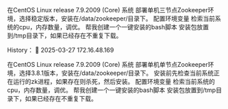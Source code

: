 在CentOS Linux release 7.9.2009 (Core) 系统
部署单机三节点Zookeeper环境，选择稳定版本，安装在/data/zookeeper/目录下。
配置环境变量
检索当前系统的cpu，内存数量，调优。
帮我创建一个一键安装的bash脚本
安装包放置到/tmp目录下，如果已经存在不重复下载。

History：
🐼 2025-03-27 172.16.48.169


在CentOS Linux release 7.9.2009 (Core) 系统
部署单机单节点Zookeeper环境，选择3.8.1版本，安装在/data/zookeeper/目录下。
安装前先检查当前系统正在运行的zk进程，如果存在则杀死，然后安装。
配置环境变量
检索当前系统的cpu，内存数量，调优。
帮我创建一个一键安装的bash脚本
安装包放置到/tmp目录下，如果已经存在不重复下载。